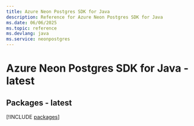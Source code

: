 ```yaml
---
title: Azure Neon Postgres SDK for Java
description: Reference for Azure Neon Postgres SDK for Java
ms.date: 06/06/2025
ms.topic: reference
ms.devlang: java
ms.service: neonpostgres
---
```

# Azure Neon Postgres SDK for Java - latest
## Packages - latest
[!INCLUDE [packages](neon-postgres-index.md)]